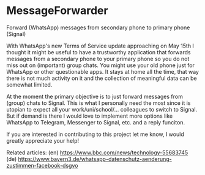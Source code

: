 # MessageForwarder
Forward (WhatsApp) messages from secondary phone to primary phone (Signal)

With WhatsApp's new Terms of Service update approaching on May 15th I thought it might be useful to have a trustworthy application that forwards messages 
from a secondary phone to your primary phone so you do not miss out on (important) group chats. You might use your old phone just for WhatsApp 
or other questionable apps. It stays at home all the time, that way there is not much activity on it and the collection of meaningful data can be somewhat limited. 

At the moment the primary objective is to just forward messages from (group) chats to Signal.
This is what I personally need the most since it is utopian to expect all your work/uni/school/... colleagues to switch to Signal.
But if demand is there I would love to implement more options like WhatsApp to Telegram, Messenger to Signal, etc. and a reply funciton.

If you are interested in contributing to this project let me know, I would greatly appreciate your help!


Related articles:
(en) https://www.bbc.com/news/technology-55683745
(de) https://www.bayern3.de/whatsapp-datenschutz-aenderung-zustimmen-facebook-dsgvo
